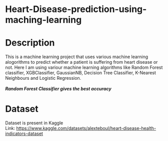 # Heart-Disease-prediction-using-maching-learning
# Description
This is a machine learning project that uses various machine learning alogorithms to predict whether a patient is suffering from heart disease or not. Here I am using variour machine learning algorithms like Random Forest classifier, XGBClassifier, GaussianNB, Decision Tree Classifier, K-Nearest Neighbours and Logistic Regression.
<br>
<br>
__*Random Forest Classifier gives the best accuracy*__
<br>
# Dataset
Dataset is present in Kaggle
<br>
Link: https://www.kaggle.com/datasets/alexteboul/heart-disease-health-indicators-dataset

